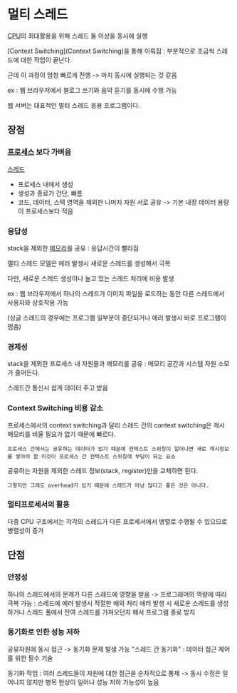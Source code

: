 # 멀티 스레드

[CPU](CPU)의 최대활용을 위해 스레드 둘 이상을 동시에 실행

[Context Switching](Context Switching)을 통해 이뤄짐 : 부분적으로 조금씩 스레드에 대한 작업이 끝난다.

근데 이 과정이 엄청 빠르게 진행 -> 마치 동시에 실행되는 것 같음

ex : 웹 브라우저에서 블로그 쓰기와 음악 듣기를 동시에 수행 가능

웹 서버는 대표적인 멀티 스레드 응용 프로그램이다.

## 장점

### [프로세스](Process) 보다 가벼움
[스레드](Thread)
- 프로세스 내에서 생성
- 생성과 종료가 간단, 빠름
- 코드, 데이터, 스택 영역을 제외한 나머지 자원 서로 공유 -> 기본 내장 데이터 용량이 프로세스보다 적음 

### 응답성
stack을 제외한 [메모리](Memory)를 공유 : 응답시간이 빨라짐

멀티 스레드 모델은 에러 발생시 새로운 스레드를 생성해서 극복

다만, 새로운 스레드 생성이나 놀고 있는 스레드 처리에 비용 발생

ex : 웹 브라우저에서 하나의 스레드가 이미지 파일을 로드하는 동안 다른 스레드에서 사용자와 상호작용 가능

(싱글 스레드의 경우에는 프로그램 일부분이 중단되거나 에러 발생시 바로 프로그램이 멈춤)

### 경제성
stack을 제외한 프로세스 내 자원들과 메모리를 공유 : 메모리 공간과 시스템 자원 소모가 줄어든다. 

스레드간 통신시 쉽게 데이터 주고 받음 

### Context Switching  비용 감소

프로세스에서의 context switching과 달리 스레드 간의 context switching은 캐시 메모리를 비울 필요가 없기 때문에 빠르다. 

	프로세스 간에서는 공유하는 데이터가 없기 때문에 컨텍스트 스위칭이 일어나면 새로 캐시정보를 쌓아야 함 이것이 프로세스 간 컨텍스트 스위칭에 부담이 되는 요소

공유하는 자원을 제외한 스레드 정보(stack, register)만을 교체하면 된다.

`그렇지만 그래도 overhead가 있기 때문에 스레드가 마냥 많다고 좋은 것은 아니다.`
### 멀티프로세서의 활용
다중 CPU 구조에서는 각각의 스레드가 다른 프로세서에서 병렬로 수행될 수 있으므로 병렬성이 증가 

## 단점

### 안정성
하나의 스레드에서의 문제가 다른 스레드에 영향을 받음
-> 프로그래머의 역량에 따라 극복 가능 : 스레드에 에러 발생시 적절한 예외 처리
	에러 발생 시 새로운 스레드를 생성하거나 스레드 풀에서 잔여 스레드를 가져오던지 해서 프로그램 종료 방지

### 동기화로 인한 성능 저하
공유자원에 동시 접근 -> 동기화 문제 발생 가능
"스레드 간 동기화" : 데이터 접근 제어를 위한 필수 기술

동기화 작업 : 여러 스레드들이 자원에 대한 접근을 순차적으로 통제
-> 동시 수정은 일어나지 않지만 병목 현상이 일어나 성능 저하 가능성이 높음